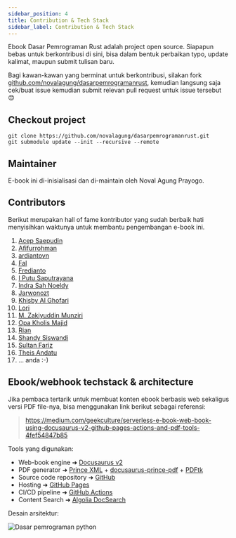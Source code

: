```yaml
---
sidebar_position: 4
title: Contribution & Tech Stack
sidebar_label: Contribution & Tech Stack
---
```


Ebook Dasar Pemrograman Rust adalah project open source. Siapapun bebas untuk berkontribusi di sini, bisa dalam bentuk perbaikan typo, update kalimat, maupun submit tulisan baru.

Bagi kawan-kawan yang berminat untuk berkontribusi, silakan fork [github.com/novalagung/dasarpemrogramanrust](https://github.com/novalagung/dasarpemrogramanrust), kemudian langsung saja cek/buat issue kemudian submit relevan pull request untuk issue tersebut 😊

## Checkout project

```
git clone https://github.com/novalagung/dasarpemrogramanrust.git
git submodule update --init --recursive --remote
```

## Maintainer

E-book ini di-inisialisasi dan di-maintain oleh Noval Agung Prayogo.

## Contributors

Berikut merupakan hall of fame kontributor yang sudah berbaik hati menyisihkan waktunya untuk membantu pengembangan e-book ini.

1. [Acep Saepudin](https://github.com/acepsaepudin)
1. [Afifurrohman](https://github.com/afifurrohman-id)
1. [ardiantovn](https://github.com/ardiantovn)
1. [Fal](https://github.com/d0tf)
1. [Fredianto](https://github.com/nferdazel)
1. [I Putu Saputrayana](https://github.com/iyansr)
1. [Indra Sah Noeldy](https://github.com/indra87g)
1. [Jarwonozt](https://github.com/jarwonozt)
1. [Khisby Al Ghofari](https://github.com/khisby)
1. [Lori](https://github.com/chud-lori)
1. [M. Zakiyuddin Munziri](https://github.com/zakiego)
1. [Opa Kholis Majid](https://github.com/opakholis)
1. [Rian](https://github.com/rian256)
1. [Shandy Siswandi](https://github.com/shandysiswandi)
1. [Sultan Fariz](https://github.com/sultanfariz)
1. [Theis Andatu](https://github.com/antheiz)
1. ... anda :-)

## Ebook/webhook techstack & architecture

Jika pembaca tertarik untuk membuat konten ebook berbasis web sekaligus versi PDF file-nya, bisa menggunakan link berikut sebagai referensi:

> https://medium.com/geekculture/serverless-e-book-web-book-using-docusaurus-v2-github-pages-actions-and-pdf-tools-4fef54847b85

Tools yang digunakan:

- Web-book engine ➜ [Docusaurus v2](https://docusaurus.io/)
- PDF generator ➜ [Prince XML](https://www.princexml.com/) + [docusaurus-prince-pdf](https://github.com/signcl/docusaurus-prince-pdf) + [PDFtk](https://www.pdflabs.com/tools/pdftk-the-pdf-toolkit/)
- Source code repository ➜ [GitHub](https://github.com/)
- Hosting ➜ [GitHub Pages](https://pages.github.com/)
- CI/CD pipeline ➜ [GitHub Actions](https://github.com/features/actions)
- Content Search ➜ [Algolia DocSearch](https://docsearch.algolia.com/)

Desain arsitektur:

![Dasar pemrograman python](https://raw.githubusercontent.com/novalagung/dasarpemrogramanrust/master/etc/base%20architecture.jpg)
